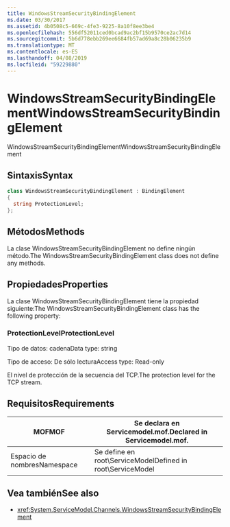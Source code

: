 ```yaml
---
title: WindowsStreamSecurityBindingElement
ms.date: 03/30/2017
ms.assetid: 4b0508c5-669c-4fe3-9225-8a10f8ee3be4
ms.openlocfilehash: 556df52011ced0bcad9ac2bf15b9570ce2ac7d14
ms.sourcegitcommit: 5b6d778ebb269ee6684fb57ad69a8c28b06235b9
ms.translationtype: MT
ms.contentlocale: es-ES
ms.lasthandoff: 04/08/2019
ms.locfileid: "59229880"
---
```

# <a name="windowsstreamsecuritybindingelement"></a><span data-ttu-id="e2c98-102">WindowsStreamSecurityBindingElement</span><span class="sxs-lookup"><span data-stu-id="e2c98-102">WindowsStreamSecurityBindingElement</span></span>
<span data-ttu-id="e2c98-103">WindowsStreamSecurityBindingElement</span><span class="sxs-lookup"><span data-stu-id="e2c98-103">WindowsStreamSecurityBindingElement</span></span>  
  
## <a name="syntax"></a><span data-ttu-id="e2c98-104">Sintaxis</span><span class="sxs-lookup"><span data-stu-id="e2c98-104">Syntax</span></span>  
  
```csharp
class WindowsStreamSecurityBindingElement : BindingElement  
{  
  string ProtectionLevel;  
};  
```  
  
## <a name="methods"></a><span data-ttu-id="e2c98-105">Métodos</span><span class="sxs-lookup"><span data-stu-id="e2c98-105">Methods</span></span>  
 <span data-ttu-id="e2c98-106">La clase WindowsStreamSecurityBindingElement no define ningún método.</span><span class="sxs-lookup"><span data-stu-id="e2c98-106">The WindowsStreamSecurityBindingElement class does not define any methods.</span></span>  
  
## <a name="properties"></a><span data-ttu-id="e2c98-107">Propiedades</span><span class="sxs-lookup"><span data-stu-id="e2c98-107">Properties</span></span>  
 <span data-ttu-id="e2c98-108">La clase WindowsStreamSecurityBindingElement tiene la propiedad siguiente:</span><span class="sxs-lookup"><span data-stu-id="e2c98-108">The WindowsStreamSecurityBindingElement class has the following property:</span></span>  
  
### <a name="protectionlevel"></a><span data-ttu-id="e2c98-109">ProtectionLevel</span><span class="sxs-lookup"><span data-stu-id="e2c98-109">ProtectionLevel</span></span>  
 <span data-ttu-id="e2c98-110">Tipo de datos: cadena</span><span class="sxs-lookup"><span data-stu-id="e2c98-110">Data type: string</span></span>  
  
 <span data-ttu-id="e2c98-111">Tipo de acceso: De sólo lectura</span><span class="sxs-lookup"><span data-stu-id="e2c98-111">Access type: Read-only</span></span>  
  
 <span data-ttu-id="e2c98-112">El nivel de protección de la secuencia del TCP.</span><span class="sxs-lookup"><span data-stu-id="e2c98-112">The protection level for the TCP stream.</span></span>  
  
## <a name="requirements"></a><span data-ttu-id="e2c98-113">Requisitos</span><span class="sxs-lookup"><span data-stu-id="e2c98-113">Requirements</span></span>  
  
|<span data-ttu-id="e2c98-114">MOF</span><span class="sxs-lookup"><span data-stu-id="e2c98-114">MOF</span></span>|<span data-ttu-id="e2c98-115">Se declara en Servicemodel.mof.</span><span class="sxs-lookup"><span data-stu-id="e2c98-115">Declared in Servicemodel.mof.</span></span>|  
|---------|-----------------------------------|  
|<span data-ttu-id="e2c98-116">Espacio de nombres</span><span class="sxs-lookup"><span data-stu-id="e2c98-116">Namespace</span></span>|<span data-ttu-id="e2c98-117">Se define en root\ServiceModel</span><span class="sxs-lookup"><span data-stu-id="e2c98-117">Defined in root\ServiceModel</span></span>|  
  
## <a name="see-also"></a><span data-ttu-id="e2c98-118">Vea también</span><span class="sxs-lookup"><span data-stu-id="e2c98-118">See also</span></span>

- <xref:System.ServiceModel.Channels.WindowsStreamSecurityBindingElement>
